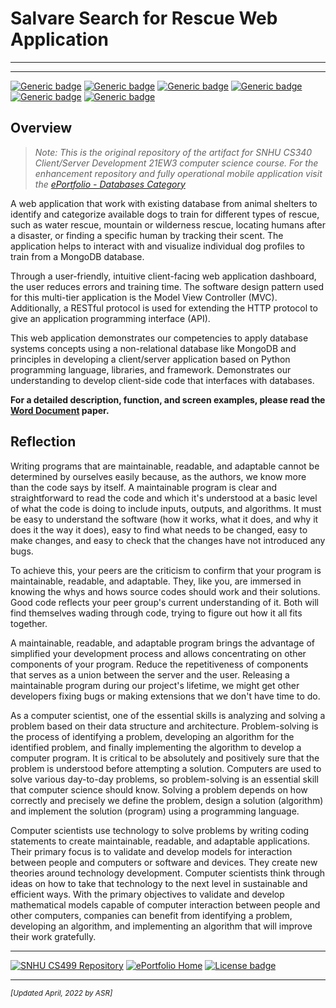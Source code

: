 # Salvare Search for Rescue Web Application

---



---

[![Generic badge](https://img.shields.io/badge/database-MongoDB-green.svg)](https://mongodb.com) [![Generic badge](https://img.shields.io/badge/language-Python-blue.svg)](https://python.org/) [![Generic badge](https://img.shields.io/badge/python_library-PyMongo-purple.svg)](https://pymongo.readthedocs.io/en/stable) [![Generic badge](https://img.shields.io/badge/python_framework-Dash-orange.svg)](https://plotly.com/dash) [![Generic badge](https://img.shields.io/badge/testing_tool-Jupyter_Notebook-pink.svg)](https://jupyter.org) [![Generic badge](https://img.shields.io/badge/license-MIT-red.svg)](LICENSE)

## Overview

> *Note: This is the original repository of the artifact for SNHU CS340 Client/Server Development 21EW3 computer science course. For the enhancement repository and fully operational mobile application visit the [ePortfolio - Databases Category](https://arsari.github.io/ePortfolio/#databases "Arturo Santiago-Rivera - ePortfolio Databases Category")*

A web application that work with existing database from animal shelters to identify and categorize available dogs to train for different types of rescue, such as water rescue, mountain or wilderness rescue, locating humans after a disaster, or finding a specific human by tracking their scent. The application helps to interact with and visualize individual dog profiles to train from a MongoDB database.

Through a user-friendly, intuitive client-facing web application dashboard, the user reduces errors and training time. The software design pattern used for this multi-tier application is the Model View Controller (MVC). Additionally, a RESTful protocol is used for extending the HTTP protocol to give an application programming interface (API).

This web application demonstrates our competencies to apply database systems concepts using a non-relational database like MongoDB and principles in developing a client/server application based on Python programming language, libraries, and framework. Demonstrates our understanding to develop client-side code that interfaces with databases.

**For a detailed description, function, and screen examples, please read the [Word Document](CS340-M7-2_Paper.pdf) paper.**

## Reflection

Writing programs that are maintainable, readable, and adaptable cannot be determined by ourselves easily because, as the authors, we know more than the code says by itself. A maintainable program is clear and straightforward to read the code and which it's understood at a basic level of what the code is doing to include inputs, outputs, and algorithms. It must be easy to understand the software (how it works, what it does, and why it does it the way it does), easy to find what needs to be changed, easy to make changes, and easy to check that the changes have not introduced any bugs.

To achieve this, your peers are the criticism to confirm that your program is maintainable, readable, and adaptable. They, like you, are immersed in knowing the whys and hows source codes should work and their solutions. Good code reflects your peer group's current understanding of it. Both will find themselves wading through code, trying to figure out how it all fits together.

A maintainable, readable, and adaptable program brings the advantage of simplified your development process and allows concentrating on other components of your program. Reduce the repetitiveness of components that serves as a union between the server and the user. Releasing a maintainable program during our project's lifetime, we might get other developers fixing bugs or making extensions that we don't have time to do.

As a computer scientist, one of the essential skills is analyzing and solving a problem based on their data structure and architecture. Problem-solving is the process of identifying a problem, developing an algorithm for the identified problem, and finally implementing the algorithm to develop a computer program. It is critical to be absolutely and positively sure that the problem is understood before attempting a solution. Computers are used to solve various day-to-day problems, so problem-solving is an essential skill that computer science should know. Solving a problem depends on how correctly and precisely we define the problem, design a solution (algorithm) and implement the solution (program) using a programming language.

Computer scientists use technology to solve problems by writing coding statements to create maintainable, readable, and adaptable applications. Their primary focus is to validate and develop models for interaction between people and computers or software and devices. They create new theories around technology development. Computer scientists think through ideas on how to take that technology to the next level in sustainable and efficient ways. With the primary objectives to validate and develop mathematical models capable of computer interaction between people and other computers, companies can benefit from identifying a problem, developing an algorithm, and implementing an algorithm that will improve their work gratefully.

---

[![SNHU CS499 Repository](https://img.shields.io/badge/repo-CS499-blueviolet.svg?style=for-the-badge&logo=github)](https://github.com/arsari/ePortfolio "Back to CS499 Repo") [![ePortfolio Home](https://img.shields.io/badge/Home-ePortfolio-blue.svg?style=for-the-badge&logo=homeassistant)](https://arsari.github.io/ePortfolio "Back to ePortfolio Home") [![License badge](https://img.shields.io/badge/license-MIT-green.svg?style=for-the-badge&logo=github)](LICENSE "GitHub MIT License")

---

<small>_[Updated April, 2022 by ASR]_</small>
